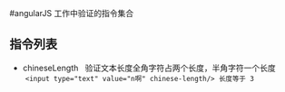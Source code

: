 #angularJS 工作中验证的指令集合  
## 指令列表
  + chineseLength  
  验证文本长度全角字符占两个长度，半角字符一个长度  
  `<input type="text" value="n啊" chinese-length/> 长度等于 3`
